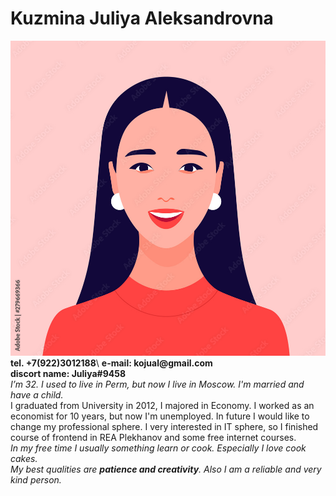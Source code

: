 # **Kuzmina Juliya Aleksandrovna** #
![Photo](IMG_5427.jpg) \
__tel. +7(922)3012188__\ 
__e-mail: kojual@gmail.com__ \
__discort name: Juliya#9458__ \
*I’m 32. I used to live in Perm, but now I live in Moscow. I'm married and have a child.*\
I graduated from University in 2012, I majored in Economy.
I worked as an economist for 10 years, but now I'm unemployed. In future I would like to change my professional sphere.
I very interested in IT sphere, so I finished course of frontend in REA Plekhanov and some free internet courses.\
*In my free time I usually something learn or cook. Especially I love cook cakes.*\
*My best qualities are **patience and creativity**. Also I am a reliable and very kind person.*